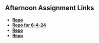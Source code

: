 ## Afternoon Assignment Links

* **[Repo](https://github.com/ThomasWSnider/<ASSIGNMENT_REPO>)**
* **[Repo for 6-4-24](https://thomaswsnider.github.io/cool-site/)**
* **[Repo](https://github.com/ThomasWSnider/<ASSIGNMENT_REPO>)**
* **[Repo](https://github.com/ThomasWSnider/<ASSIGNMENT_REPO>)**
